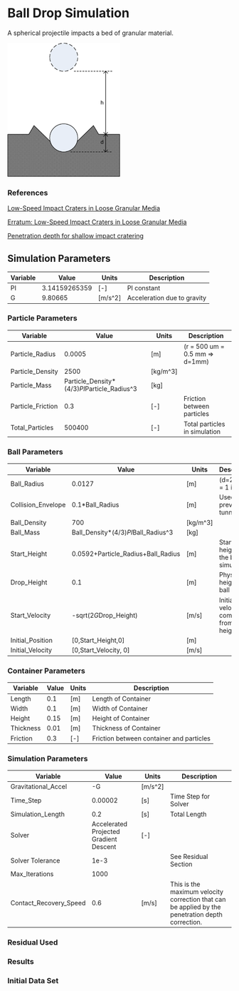 Ball Drop Simulation
=========

A spherical projectile impacts a bed of granular material. 

<img src="https://raw.githubusercontent.com/uwsbel/ball_drop/master/images/validation_ballDrop.png" alt="" height="300px">

### References

[Low-Speed Impact Craters in Loose Granular Media](http://journals.aps.org/prl/abstract/10.1103/PhysRevLett.90.194301)

[Erratum: Low-Speed Impact Craters in Loose Granular Media](http://journals.aps.org/prl/abstract/10.1103/PhysRevLett.91.149902)

[Penetration depth for shallow impact cratering](http://journals.aps.org/pre/abstract/10.1103/PhysRevE.71.051305)


## Simulation Parameters

| Variable           | Value                               | Units    | Description                                 |
|--------------------|-------------------------------------|----------|---------------------------------------------|
| PI                 | 3.14159265359                       | [-]      | PI constant                                 |
| G                  | 9.80665                             | [m/s^2]  | Acceleration due to gravity                 |

### Particle Parameters

| Variable           	| Value                                       	| Units    	| Description                                 	|
|--------------------	|---------------------------------------------	|----------	|---------------------------------------------	|
| Particle_Radius    	| 0.0005                                      	| [m]      	| (r = 500 um = 0.5 mm => d=1mm)              	| 
| Particle_Density   	| 2500                                        	| [kg/m^3] 	|                                             	| 
| Particle_Mass      	| Particle_Density*(4/3)*PI*Particle_Radius^3 	| [kg]     	|                                             	| 
| Particle_Friction  	| 0.3                                         	| [-]      	| Friction between particles                  	|
| Total_Particles   	| 500400                                        | [-]      	| Total particles in simulation                	|

### Ball Parameters

| Variable           | Value                               | Units    | Description                                 |
|--------------------|-------------------------------------|----------|---------------------------------------------|
| Ball_Radius        | 0.0127                              | [m]      | (d=2.54 cm = 1 in)                          |
| Collision_Envelope | 0.1*Ball_Radius                     | [m]      | Used to prevent tunneling                   |
| Ball_Density       | 700                                 | [kg/m^3] |                                             |
| Ball_Mass          | Ball_Density*(4/3)*PI*Ball_Radius^3 | [kg]     |                                             |
| Start_Height       | 0.0592+Particle_Radius+Ball_Radius  | [m]      | Starting height of the ball in simulation   |
| Drop_Height        | 0.1                                 | [m]      | Physical height of ball                     |
| Start_Velocity     | -sqrt(2*G*Drop_Height)              | [m/s]    | Initial velocity computed from start height |
| Initial_Position   | [0,Start_Height,0]                  | [m]      |                                             |
| Initial_Velocity   | [0,Start_Velocity, 0]               | [m/s]    |                                             |

### Container Parameters

| Variable  	| Value 	| Units 	| Description                              	|
|-----------	|-------	|-------	|------------------------------------------	|
| Length    	| 0.1   	| [m]   	| Length of Container                      	|
| Width     	| 0.1   	| [m]   	| Width of Container                       	|
| Height    	| 0.15  	| [m]   	| Height of Container                      	|
| Thickness 	| 0.01  	| [m]   	| Thickness of Container                   	|
| Friction  	| 0.3   	| [-]   	| Friction between container and particles 	|

### Simulation Parameters

| Variable               	| Value                                  	| Units   	| Description                                                                                      	|
|------------------------	|----------------------------------------	|---------	|--------------------------------------------------------------------------------------------------	|
| Gravitational_Accel    	| -G                                     	| [m/s^2] 	|                                                                                                  	|
| Time_Step              	| 0.00002                                	| [s]     	| Time Step for Solver                                                                             	|
| Simulation_Length      	| 0.2                                    	| [s]     	| Total Length                                                                                     	|
| Solver                 	| Accelerated Projected Gradient Descent 	| [-]     	|                                                                                                  	|
| Solver Tolerance       	| 1e-3                                   	|         	| See Residual Section                                                                             	|
| Max_Iterations         	| 1000                                   	|         	|                                                                                                  	|
| Contact_Recovery_Speed 	| 0.6                                    	| [m/s]   	| This is the maximum velocity correction that can be applied by the penetration depth correction. 	|

### Residual Used


### Results


### Initial Data Set

